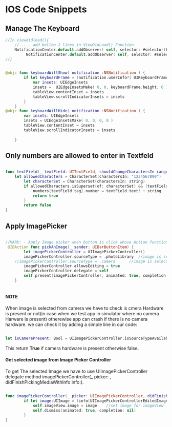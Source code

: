# IOS Code Snippets

## Manage The Keyboard

```swift
//In viewdidload(){
	//..... add bellow 2 lines in ViewDidLoad() Function 
	NotificationCenter.default.addObserver( self, selector: #selector(keyboardWillShow), name: NSNotification.Name.UIKeyboardWillShow, object: nil)
         NotificationCenter.default.addObserver( self, selector: #selector(keyboardWillHide), name: NSNotification.Name.UIKeyboardWillHide, object: nil)
//}


@objc func keyboardWillShow( notification :NSNotification ) {
        if let keyboardFrame = (notification.userInfo?[ UIKeyboardFrameEndUserInfoKey ] as? NSValue)?.cgRectValue {
            var insets: UIEdgeInsets
            insets =  UIEdgeInsetsMake( 0, 0, keyboardFrame.height, 0 )
            tableView.contentInset = insets
            tableView.scrollIndicatorInsets = insets
        }
    }
@objc func keyboardWillHide( notification :NSNotification ) {
        var insets: UIEdgeInsets
        insets = UIEdgeInsetsMake( 0, 0, 0, 0 )
        tableView.contentInset = insets
        tableView.scrollIndicatorInsets = insets
        
    }

```

## Only numbers are allowed to enter in Textfeld

```swift

func textField(_ textField: UITextField, shouldChangeCharactersIn range: NSRange, replacementString string: String) -> Bool {
	let allowedCharacters = CharacterSet(charactersIn: "1234567890")
        let characterSet = CharacterSet(charactersIn: string)
        if allowedCharacters.isSuperset(of: characterSet) && (textField.text!.count < 10){
            numbers[textField.tag].number = textField.text! + string
            return true
        }
        return false
}

```
## Apply ImagePicker

```swift

//MARK: - Apply Image picker when button is click whose Action function is pickAnImage(_ Sender:) 
 @IBAction func pickAnImage(_ sender: UIBarButtonItem) {
        let imagePickerController = UIImagePickerController()
        imagePickerController.sourceType = .photoLibrary  //image is selected from gallary
	//imagePickerController.sourceType = .camera      //image is selected from camera
        imagePickerController.allowsEditing = true
        imagePickerController.delegate = self
        self.present(imagePickerController, animated: true, completion: nil)
    }
   
```
#### NOTE
When image is selected from camera we have to check is cmera Hardware is present or not(in case when we test app in simulator where no camera Harware is present) otherewise app can crash if there is no camera hardware.
we can check it by adding a simple line in our code:
```swift

let isCamerePresent: Bool = UIImagePickerController.isSourceTypeAvailable(.camera)

```
This return **True** if camera hardware is present otherwise false.

#### Get selected image from Image Picker Controller 
To get The selected Image we have to use UIImagePickerController delegate method imagePickerController(_ picker: , didFinishPickingMediaWithInfo info:).
```swift

func imagePickerController(_ picker: UIImagePickerController, didFinishPickingMediaWithInfo info: [String : Any]) {
        if let image:UIImage = (info[UIImagePickerControllerEditedImage] as? UIImage){
            self.imageView.image = image	//set image for imageView
            self.dismiss(animated: true, completion: nil)
        }
}

```

